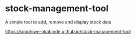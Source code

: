# stock-management-tool
A simple tool to add, remove and display stock data

https://simphiwe-nkabinde.github.io/stock-management-tool
